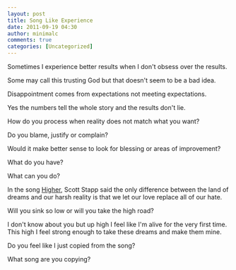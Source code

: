 ```yaml
---
layout: post
title: Song Like Experience
date: 2011-09-19 04:30
author: minimalc
comments: true
categories: [Uncategorized]
---
```

Sometimes I experience better results when I don't obsess over the results.

Some may call this trusting God but that doesn't seem to be a bad idea.

Disappointment comes from expectations not meeting expectations.

Yes the numbers tell the whole story and the results don't lie.

How do you process when reality does not match what you want?

Do you blame, justify or complain?

Would it make better sense to look for blessing or areas of improvement?

What do you have?

What can you do?

In the song <a href="http://www.metrolyrics.com/higher-lyrics-creed.html">Higher</a>, Scott Stapp said the only difference between the land of dreams and our harsh reality is that we let our love replace all of our hate.

Will you sink so low or will you take the high road?

I don't know about you but up high I feel like I'm alive for the very first time. This high I feel strong enough to take these dreams and make them mine.

Do you feel like I just copied from the song?

What song are you copying?
